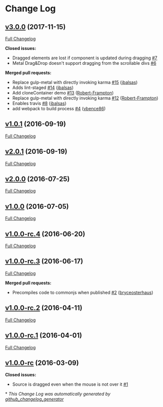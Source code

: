 # Change Log

## [v3.0.0](https://github.com/metal/metal-drag-drop/tree/v3.0.0) (2017-11-15)
[Full Changelog](https://github.com/metal/metal-drag-drop/compare/v1.0.1...v3.0.0)

**Closed issues:**

- Dragged elements are lost if component is updated during dragging [\#7](https://github.com/metal/metal-drag-drop/issues/7)
- Metal Drag&Drop doesn't support dragging from the scrollable divs [\#6](https://github.com/metal/metal-drag-drop/issues/6)

**Merged pull requests:**

- Replace gulp-metal with directly invoking karma [\#15](https://github.com/metal/metal-drag-drop/pull/15) ([jbalsas](https://github.com/jbalsas))
- Adds lint-staged [\#14](https://github.com/metal/metal-drag-drop/pull/14) ([jbalsas](https://github.com/jbalsas))
- Add cloneContainer demo [\#13](https://github.com/metal/metal-drag-drop/pull/13) ([Robert-Frampton](https://github.com/Robert-Frampton))
- Replace gulp-metal with directly invoking karma [\#12](https://github.com/metal/metal-drag-drop/pull/12) ([Robert-Frampton](https://github.com/Robert-Frampton))
- Enables travis [\#8](https://github.com/metal/metal-drag-drop/pull/8) ([jbalsas](https://github.com/jbalsas))
- add webpack to build process [\#4](https://github.com/metal/metal-drag-drop/pull/4) ([vbence86](https://github.com/vbence86))

## [v1.0.1](https://github.com/metal/metal-drag-drop/tree/v1.0.1) (2016-09-19)
[Full Changelog](https://github.com/metal/metal-drag-drop/compare/v2.0.1...v1.0.1)

## [v2.0.1](https://github.com/metal/metal-drag-drop/tree/v2.0.1) (2016-09-19)
[Full Changelog](https://github.com/metal/metal-drag-drop/compare/v2.0.0...v2.0.1)

## [v2.0.0](https://github.com/metal/metal-drag-drop/tree/v2.0.0) (2016-07-25)
[Full Changelog](https://github.com/metal/metal-drag-drop/compare/v1.0.0...v2.0.0)

## [v1.0.0](https://github.com/metal/metal-drag-drop/tree/v1.0.0) (2016-07-05)
[Full Changelog](https://github.com/metal/metal-drag-drop/compare/v1.0.0-rc.4...v1.0.0)

## [v1.0.0-rc.4](https://github.com/metal/metal-drag-drop/tree/v1.0.0-rc.4) (2016-06-20)
[Full Changelog](https://github.com/metal/metal-drag-drop/compare/v1.0.0-rc.3...v1.0.0-rc.4)

## [v1.0.0-rc.3](https://github.com/metal/metal-drag-drop/tree/v1.0.0-rc.3) (2016-06-17)
[Full Changelog](https://github.com/metal/metal-drag-drop/compare/v1.0.0-rc.2...v1.0.0-rc.3)

**Merged pull requests:**

- Precompiles code to commonjs when published [\#2](https://github.com/metal/metal-drag-drop/pull/2) ([bryceosterhaus](https://github.com/bryceosterhaus))

## [v1.0.0-rc.2](https://github.com/metal/metal-drag-drop/tree/v1.0.0-rc.2) (2016-04-11)
[Full Changelog](https://github.com/metal/metal-drag-drop/compare/v1.0.0-rc.1...v1.0.0-rc.2)

## [v1.0.0-rc.1](https://github.com/metal/metal-drag-drop/tree/v1.0.0-rc.1) (2016-04-01)
[Full Changelog](https://github.com/metal/metal-drag-drop/compare/v1.0.0-rc...v1.0.0-rc.1)

## [v1.0.0-rc](https://github.com/metal/metal-drag-drop/tree/v1.0.0-rc) (2016-03-09)
**Closed issues:**

- Source is dragged even when the mouse is not over it [\#1](https://github.com/metal/metal-drag-drop/issues/1)



\* *This Change Log was automatically generated by [github_changelog_generator](https://github.com/skywinder/Github-Changelog-Generator)*